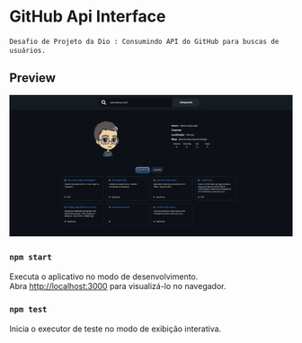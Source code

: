 # GitHub Api Interface  
    Desafio de Projeto da Dio : Consumindo API do GitHub para buscas de usuários.

## Preview
<img src="public/preview.png"/>

### `npm start`
Executa o aplicativo no modo de desenvolvimento.\
Abra [http://localhost:3000](http://localhost:3000) para visualizá-lo no navegador.

### `npm test`
Inicia o executor de teste no modo de exibição interativa.

